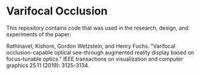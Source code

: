 # Varifocal Occlusion

This repository contains code that was used in the research, design, and experiments of the paper:

Rathinavel, Kishore, Gordon Wetzstein, and Henry Fuchs. "Varifocal occlusion-capable optical see-through augmented reality display based on focus-tunable optics." IEEE transactions on visualization and computer graphics 25.11 (2019): 3125-3134.
